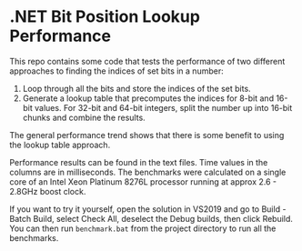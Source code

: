 # .NET Bit Position Lookup Performance

This repo contains some code that tests the performance of two different approaches to finding the indices of set bits in a number:

1. Loop through all the bits and store the indices of the set bits.
2. Generate a lookup table that precomputes the indices for 8-bit and 16-bit values. For 32-bit and 64-bit integers, split the number up into 16-bit chunks and combine the results.

The general performance trend shows that there is some benefit to using the lookup table approach.

Performance results can be found in the text files. Time values in the columns are in milliseconds. The benchmarks were calculated on a single core of an Intel Xeon Platinum 8276L processor running at approx 2.6 - 2.8GHz boost clock.

If you want to try it yourself, open the solution in VS2019 and go to Build - Batch Build, select Check All, deselect the Debug builds, then click Rebuild. You can then run `benchmark.bat` from the project directory to run all the benchmarks.

